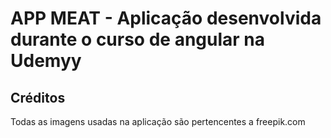 # APP MEAT - Aplicação desenvolvida durante o curso de angular na Udemyy

## Créditos

Todas as imagens usadas na aplicação são pertencentes a freepik.com

